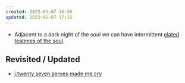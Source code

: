 ```yaml
---
created: 2022-05-07 16:50
updated: 2022-05-07 17:15
---
```

   
   
- Adjacent to a dark night of the soul we can have intermittent [elated teatimes of the soul](/not_created.md).   
   
## Revisited / Updated   
   
- [j.twenty seven zeroes made me cry](/not_created.md)